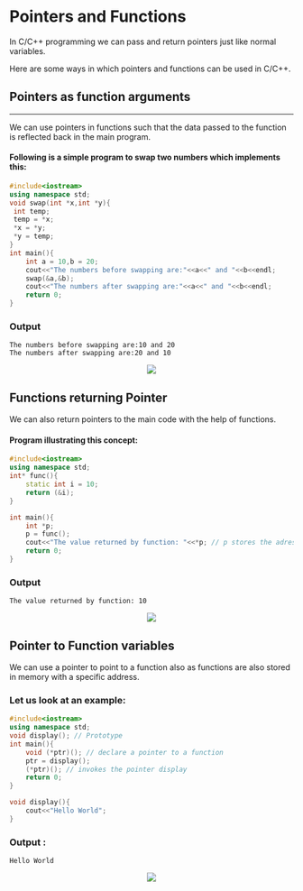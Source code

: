 # Pointers and Functions

In C/C++ programming we can pass and return pointers just like normal variables.

Here are some ways in which pointers and functions can be used in C/C++.

## Pointers as function arguments
<hr>

We can use pointers in functions such that the data passed to the function is reflected back in the main program.

#### Following is a simple program to swap two numbers which implements this:

```c++
#include<iostream>
using namespace std;
void swap(int *x,int *y){
 int temp;
 temp = *x;
 *x = *y;
 *y = temp;
}
int main(){
    int a = 10,b = 20;
    cout<<"The numbers before swapping are:"<<a<<" and "<<b<<endl;
    swap(&a,&b);
    cout<<"The numbers after swapping are:"<<a<<" and "<<b<<endl;
    return 0;
}
 ```
### Output
```
The numbers before swapping are:10 and 20
The numbers after swapping are:20 and 10
```
<!-- ![Diagram1](https://user-images.githubusercontent.com/77008381/134775453-0d4c7f86-98bb-46ff-aeb1-8a6afc16d0e3.jpg) -->
<p align = "center"><img src = "https://user-images.githubusercontent.com/77008381/134775453-0d4c7f86-98bb-46ff-aeb1-8a6afc16d0e3.jpg"></p>


## Functions returning Pointer


We can also return pointers to the main code with the help of functions.



#### Program illustrating this concept:

```c++
#include<iostream>
using namespace std;
int* func(){
    static int i = 10;
    return (&i);
}

int main(){
    int *p;
    p = func();
    cout<<"The value returned by function: "<<*p; // p stores the adress returned by the function. Hence to print it's value we derefernce it.
    return 0;
}
```
### Output
```
The value returned by function: 10
```

<!-- ![Diagram2](https://user-images.githubusercontent.com/77008381/134776100-3a05c4a6-88e9-419c-8cb5-fd24b5a9f752.jpg) -->
<p align = "center"><img src = "https://user-images.githubusercontent.com/77008381/134776100-3a05c4a6-88e9-419c-8cb5-fd24b5a9f752.jpg"></p>


## Pointer to Function variables


We can use a pointer to point to a function also as functions are also stored in memory with a specific address.

### Let us look at an example:

```c++
#include<iostream>
using namespace std;
void display(); // Prototype
int main(){
    void (*ptr)(); // declare a pointer to a function
    ptr = display();
    (*ptr)(); // invokes the pointer display
    return 0;
}

void display(){
    cout<<"Hello World";
}
```
### Output :
```
Hello World
```
<!-- ![Diagram3](https://user-images.githubusercontent.com/77008381/134776788-14ff02fc-6f36-45e4-b9b3-e7ed787e34d8.jpg) -->
<p align = "center"><img src = "https://user-images.githubusercontent.com/77008381/134776788-14ff02fc-6f36-45e4-b9b3-e7ed787e34d8.jpg"></p>
